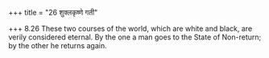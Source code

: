 +++
title = "26 शुक्लकृष्णे गती"

+++
8.26 These two courses of the world, which are white and black, are
verily considered eternal. By the one a man goes to the State of
Non-return; by the other he returns again.
